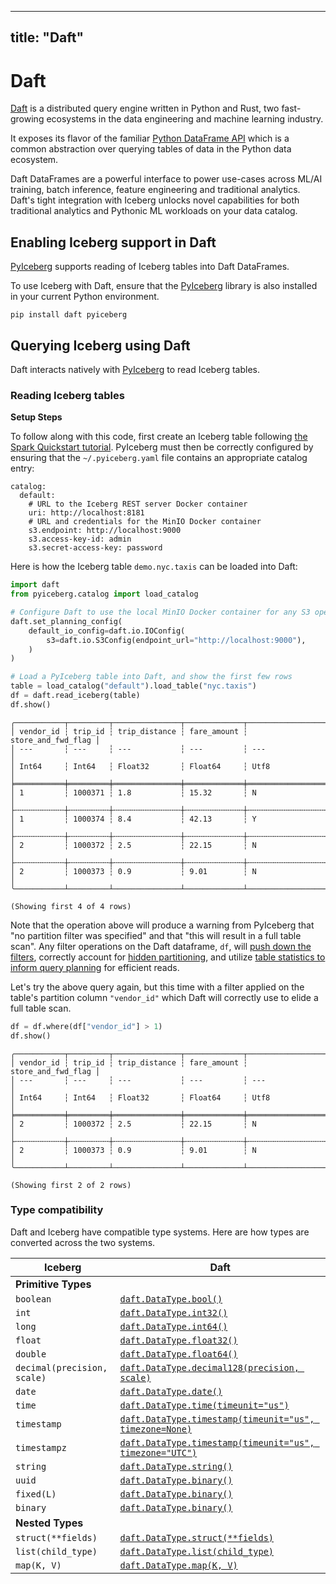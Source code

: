 ---

title: "Daft"
-------------

<!--
- Licensed to the Apache Software Foundation (ASF) under one or more
- contributor license agreements.  See the NOTICE file distributed with
- this work for additional information regarding copyright ownership.
- The ASF licenses this file to You under the Apache License, Version 2.0
- (the "License"); you may not use this file except in compliance with
- the License.  You may obtain a copy of the License at
-
-   http://www.apache.org/licenses/LICENSE-2.0
-
- Unless required by applicable law or agreed to in writing, software
- distributed under the License is distributed on an "AS IS" BASIS,
- WITHOUT WARRANTIES OR CONDITIONS OF ANY KIND, either express or implied.
- See the License for the specific language governing permissions and
- limitations under the License.
-->

# Daft

[Daft](https://www.daft.ai) is a distributed query engine written in Python and Rust, two fast-growing ecosystems in the data engineering and machine learning industry.

It exposes its flavor of the familiar [Python DataFrame API](https://docs.daft.ai/en/latest/api/dataframe/) which is a common abstraction over querying tables of data in the Python data ecosystem.

Daft DataFrames are a powerful interface to power use-cases across ML/AI training, batch inference, feature engineering and traditional analytics. Daft's tight integration with Iceberg unlocks novel capabilities for both traditional analytics and Pythonic ML workloads on your data catalog.

## Enabling Iceberg support in Daft

[PyIceberg](https://py.iceberg.apache.org/) supports reading of Iceberg tables into Daft DataFrames.

To use Iceberg with Daft, ensure that the [PyIceberg](https://py.iceberg.apache.org/) library is also installed in your current Python environment.

```
pip install daft pyiceberg
```

## Querying Iceberg using Daft

Daft interacts natively with [PyIceberg](https://py.iceberg.apache.org/) to read Iceberg tables.

### Reading Iceberg tables

**Setup Steps**

To follow along with this code, first create an Iceberg table following [the Spark Quickstart tutorial](https://iceberg.apache.org/spark-quickstart/). PyIceberg must then be correctly configured by ensuring that the `~/.pyiceberg.yaml` file contains an appropriate catalog entry:

```
catalog:
  default:
    # URL to the Iceberg REST server Docker container
    uri: http://localhost:8181
    # URL and credentials for the MinIO Docker container
    s3.endpoint: http://localhost:9000
    s3.access-key-id: admin
    s3.secret-access-key: password
```

Here is how the Iceberg table `demo.nyc.taxis` can be loaded into Daft:

```py
import daft
from pyiceberg.catalog import load_catalog

# Configure Daft to use the local MinIO Docker container for any S3 operations
daft.set_planning_config(
    default_io_config=daft.io.IOConfig(
        s3=daft.io.S3Config(endpoint_url="http://localhost:9000"),
    )
)

# Load a PyIceberg table into Daft, and show the first few rows
table = load_catalog("default").load_table("nyc.taxis")
df = daft.read_iceberg(table)
df.show()
```

```
╭───────────┬─────────┬───────────────┬─────────────┬────────────────────╮
│ vendor_id ┆ trip_id ┆ trip_distance ┆ fare_amount ┆ store_and_fwd_flag │
│ ---       ┆ ---     ┆ ---           ┆ ---         ┆ ---                │
│ Int64     ┆ Int64   ┆ Float32       ┆ Float64     ┆ Utf8               │
╞═══════════╪═════════╪═══════════════╪═════════════╪════════════════════╡
│ 1         ┆ 1000371 ┆ 1.8           ┆ 15.32       ┆ N                  │
├╌╌╌╌╌╌╌╌╌╌╌┼╌╌╌╌╌╌╌╌╌┼╌╌╌╌╌╌╌╌╌╌╌╌╌╌╌┼╌╌╌╌╌╌╌╌╌╌╌╌╌┼╌╌╌╌╌╌╌╌╌╌╌╌╌╌╌╌╌╌╌╌┤
│ 1         ┆ 1000374 ┆ 8.4           ┆ 42.13       ┆ Y                  │
├╌╌╌╌╌╌╌╌╌╌╌┼╌╌╌╌╌╌╌╌╌┼╌╌╌╌╌╌╌╌╌╌╌╌╌╌╌┼╌╌╌╌╌╌╌╌╌╌╌╌╌┼╌╌╌╌╌╌╌╌╌╌╌╌╌╌╌╌╌╌╌╌┤
│ 2         ┆ 1000372 ┆ 2.5           ┆ 22.15       ┆ N                  │
├╌╌╌╌╌╌╌╌╌╌╌┼╌╌╌╌╌╌╌╌╌┼╌╌╌╌╌╌╌╌╌╌╌╌╌╌╌┼╌╌╌╌╌╌╌╌╌╌╌╌╌┼╌╌╌╌╌╌╌╌╌╌╌╌╌╌╌╌╌╌╌╌┤
│ 2         ┆ 1000373 ┆ 0.9           ┆ 9.01        ┆ N                  │
╰───────────┴─────────┴───────────────┴─────────────┴────────────────────╯

(Showing first 4 of 4 rows)
```

Note that the operation above will produce a warning from PyIceberg that "no partition filter was specified" and that "this will result in a full table scan". Any filter operations on the Daft dataframe, `df`, will [push down the filters](https://iceberg.apache.org/docs/latest/performance/#data-filtering), correctly account for [hidden partitioning](https://iceberg.apache.org/docs/latest/partitioning/), and utilize [table statistics to inform query planning](https://iceberg.apache.org/docs/latest/performance/#scan-planning) for efficient reads.

Let's try the above query again, but this time with a filter applied on the table's partition column `"vendor_id"` which Daft will correctly use to elide a full table scan.

```py
df = df.where(df["vendor_id"] > 1)
df.show()
```

```
╭───────────┬─────────┬───────────────┬─────────────┬────────────────────╮
│ vendor_id ┆ trip_id ┆ trip_distance ┆ fare_amount ┆ store_and_fwd_flag │
│ ---       ┆ ---     ┆ ---           ┆ ---         ┆ ---                │
│ Int64     ┆ Int64   ┆ Float32       ┆ Float64     ┆ Utf8               │
╞═══════════╪═════════╪═══════════════╪═════════════╪════════════════════╡
│ 2         ┆ 1000372 ┆ 2.5           ┆ 22.15       ┆ N                  │
├╌╌╌╌╌╌╌╌╌╌╌┼╌╌╌╌╌╌╌╌╌┼╌╌╌╌╌╌╌╌╌╌╌╌╌╌╌┼╌╌╌╌╌╌╌╌╌╌╌╌╌┼╌╌╌╌╌╌╌╌╌╌╌╌╌╌╌╌╌╌╌╌┤
│ 2         ┆ 1000373 ┆ 0.9           ┆ 9.01        ┆ N                  │
╰───────────┴─────────┴───────────────┴─────────────┴────────────────────╯

(Showing first 2 of 2 rows)
```

### Type compatibility

Daft and Iceberg have compatible type systems. Here are how types are converted across the two systems.

|           Iceberg           |                                                                    Daft                                                                    |
|-----------------------------|--------------------------------------------------------------------------------------------------------------------------------------------|
| **Primitive Types**         |
| `boolean`                   | [`daft.DataType.bool()`](https://docs.daft.ai/en/latest/api/datatypes/#daft.datatype.DataType.bool)                                        |
| `int`                       | [`daft.DataType.int32()`](https://docs.daft.ai/en/latest/api/datatypes/#daft.datatype.DataType.int32)                                      |
| `long`                      | [`daft.DataType.int64()`](https://docs.daft.ai/en/latest/api/datatypes/#daft.datatype.DataType.int64)                                      |
| `float`                     | [`daft.DataType.float32()`](https://docs.daft.ai/en/latest/api/datatypes/#daft.datatype.DataType.float32)                                  |
| `double`                    | [`daft.DataType.float64()`](https://docs.daft.ai/en/latest/api/datatypes/#daft.datatype.DataType.float64)                                  |
| `decimal(precision, scale)` | [`daft.DataType.decimal128(precision, scale)`](https://docs.daft.ai/en/latest/api/datatypes/#daft.datatype.DataType.decimal128)            |
| `date`                      | [`daft.DataType.date()`](https://docs.daft.ai/en/latest/api/datatypes/#daft.datatype.DataType.date)                                        |
| `time`                      | [`daft.DataType.time(timeunit="us")`](https://docs.daft.ai/en/latest/api/datatypes/#daft.datatype.DataType.int64)                          |
| `timestamp`                 | [`daft.DataType.timestamp(timeunit="us", timezone=None)`](https://docs.daft.ai/en/latest/api/datatypes/#daft.datatype.DataType.timestamp)  |
| `timestampz`                | [`daft.DataType.timestamp(timeunit="us", timezone="UTC")`](https://docs.daft.ai/en/latest/api/datatypes/#daft.datatype.DataType.timestamp) |
| `string`                    | [`daft.DataType.string()`](https://docs.daft.ai/en/latest/api/datatypes/#daft.datatype.DataType.string)                                    |
| `uuid`                      | [`daft.DataType.binary()`](https://docs.daft.ai/en/latest/api/datatypes/#daft.datatype.DataType.binary)                                    |
| `fixed(L)`                  | [`daft.DataType.binary()`](https://docs.daft.ai/en/latest/api/datatypes/#daft.datatype.DataType.fixed_size_binary)                         |
| `binary`                    | [`daft.DataType.binary()`](https://docs.daft.ai/en/latest/api/datatypes/#daft.datatype.DataType.binary)                                    |
| **Nested Types**            |
| `struct(**fields)`          | [`daft.DataType.struct(**fields)`](https://docs.daft.ai/en/latest/api/datatypes/#daft.datatype.DataType.struct)                            |
| `list(child_type)`          | [`daft.DataType.list(child_type)`](https://docs.daft.ai/en/latest/api/datatypes/#daft.datatype.DataType.list)                              |
| `map(K, V)`                 | [`daft.DataType.map(K, V)`](https://docs.daft.ai/en/latest/api/datatypes/#daft.datatype.DataType.map)                                      |

